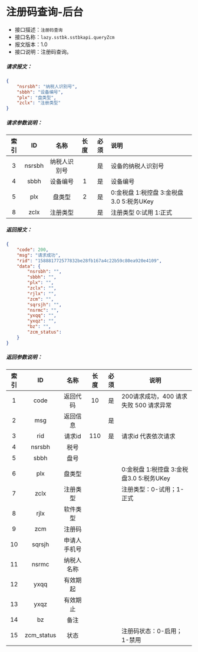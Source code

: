 # 注册码查询-后台

- 接口描述：`注册码查询`
- 接口名称：`lazy.sstbk.sstbkapi.queryZcm`
- 报文版本：1.0
- 接口说明：注册码查询。

##### 请求报文：
```json
{
	"nsrsbh": "纳税人识别号",
	"sbbh": "设备编号",
	"plx": "盘类型",
	"zclx": "注册类型"
}
```
#####  请求参数说明：

| 索引 |    ID    |     名称     | 长度 | 必须 | 说明                                    |
| :--: | :------: | :----------: | :--: | :--: | :-------------------------------------- |
| 3 | nsrsbh | 纳税人识别号 |  | 是 | 设备的纳税人识别号 |
| 4 | sbbh | 设备编号 | 1 | 是 | 设备编号 |
|  5   |   plx   |   盘类型   |  2   |  是  | 0:金税盘 1:税控盘 3:金税盘3.0 5:税务UKey |
|  8   | zclx |  注册类型  |    |  是  | 注册类型 0:试用 1:正式 |




##### 返回报文：

```json
{
	"code": 200,
	"msg": "请求成功",
	"rid": "158881772577832be28fb167a4c22b59c80ea920e4109",
	"data": {
        "nsrsbh": "",
		"sbbh": "",
        "plx": "",
		"zclx": "",
		"rjlx": "",
		"zcm": "",
		"sqrsjh": "",
		"nsrmc": "",
		"yxqq": "",
        "yxqz": "",
		"bz": "",
		"zcm_status": 
	}
}
```

#####  返回参数说明：


| 索引 |        ID        |   名称    |   长度   | 必须 | 说明                                                         |
| :--: | :--------------: | :-------: | :------: | :--: | ------------------------------------------------------------ |
|  1   |       code       | 返回代码 |  10  |  是  | 200请求成功，400 请求失败 500 请求异常                       |
|  2   |       msg        | 返回信息  |          |  是  |                                                              |
|  3   |     rid     | 请求id | 110 |  是  | 请求id 代表依次请求            |
|  4   | nsrsbh | 税号 |        |    |                                                              |
|  5   |   sbbh   | 盘号 |        |    |                                                              |
| 6 | plx | 盘类型 | |  | 0:金税盘 1:税控盘 3:金税盘3.0 5:税务UKey |
| 7 | zclx | 注册类型 | |  | 注册类型：0-试用；1-正式 |
| 8 | rjlx | 软件类型 | |  |  |
| 9 | zcm | 注册码 | |  | |
| 10 | sqrsjh | 申请人手机号 | |  | |
| 11 | nsrmc | 纳税人名称 | |  | |
| 12 | yxqq | 有效期起 | |  | |
| 13 | yxqz | 有效期止 | |  | |
| 14 | bz | 备注 | |  | |
| 15 | zcm_status | 状态 | |  | 注册码状态：0-启用；1-禁用 |

